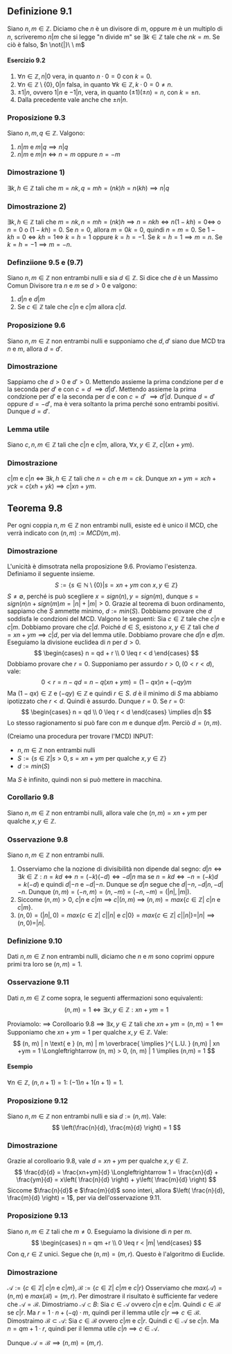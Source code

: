 ## Definizione 9.1
Siano $n, m \in \mathbb{Z}$. Diciamo che $n$ è un divisore di $m$, oppure $m$ è un multiplo di $n$, scriveremo $n | m$ che si legge "n divide m" se $\exists k \in \mathbb{Z}$ tale che $nk = m$.
Se ciò è falso, $n \not{|}\ \    m$

#### Esercizio 9.2
1. $\forall n \in \mathbb{Z}, n | 0$ vera, in quanto $n \cdot 0 = 0$ con $k = 0$.
2. $\forall n \in \mathbb{Z} \setminus \{ 0 \}, 0 | n$ falsa, in quanto $\forall k \in \mathbb{Z}, k \cdot 0 = 0 \neq n$.
3. $\pm 1 | n$, ovvero $1|n$ e $-1|n$, vera, in quanto $(\pm 1)(\pm n) = n$, con $k = \pm n$.
4. Dalla precedente vale anche che $\pm n | n$.

### Proposizione 9.3
Siano $n, m , q \in \mathbb{Z}$. Valgono:
1. $n | m$ e $m | q \implies n | q$
2. $n | m$ e $m | n \Longleftrightarrow n = m$ oppure $n = -m$

### Dimostrazione 1)
$\exists k, h \in \mathbb{Z}$ tali che $m = nk, q=mh=(nk)h = n(kh) \implies n|q$
### Dimostrazione 2)
$\exists k, h \in \mathbb{Z}$ tali che $m = nk, n = mh = (nk)h \implies n = nkh \Longleftrightarrow n(1-kh) = 0 \Longleftrightarrow$ o $n = 0$ o $(1-kh) = 0$.
Se $n = 0$, allora $m = 0k = 0$, quindi $n = m = 0$.
Se $1-kh = 0 \Longleftrightarrow kh = 1 \Longleftrightarrow$ $k = h = 1$ oppure $k = h = -1$.
Se $k = h = 1 \implies m=n$.
Se $k = h = - 1 \implies  m = -n$.

### Definziione 9.5 e (9.7)
Siano $n, m \in \mathbb{Z}$ non entrambi nulli e sia $d \in \mathbb{Z}$.
Si dice che $d$ è un Massimo Comun Divisore tra $n$ e $m$ se $d>0$ e valgono:
1. $d | n$ e $d|m$
2. Se $c \in \mathbb{Z}$ tale che $c|n$ e $c|m$ allora $c|d$.

### Proposizione 9.6
Siano $n,m \in \mathbb{Z}$ non entrambi nulli e supponiamo che $d, d'$ siano due MCD tra $n$ e $m$, allora $d = d'$.

### Dimostrazione
Sappiamo che $d > 0$ e $d'>0$.
Mettendo assieme la prima condzione per $d$ e la seconda per $d'$ e con $c = d$ $\implies  d|d'$.
Mettendo assieme la prima condzione per $d'$ e la seconda per $d$ e con $c = d'$ $\implies  d'|d$.
Dunque $d = d'$ oppure $d = -d'$, ma è vera soltanto la prima perché sono entrambi positivi.
Dunque $d = d'$.

### Lemma utile
Siano $c,n,m \in \mathbb{Z}$ tali che $c|n$ e $c|m$, allora, $\forall x,y \in \mathbb{Z}$, $c | (xn + ym)$.

### Dimostrazione
$c|m$ e $c|n$ $\Longleftrightarrow$ $\exists k,h \in \mathbb{Z}$ tali che $n = ch$ e $m = ck$.
Dunque $xn + ym =xch+yck = c(xh + yk) \implies  c | xn + ym$.

## Teorema 9.8
Per ogni coppia $n,m \in \mathbb{Z}$ non entrambi nulli, esiste ed è unico il MCD, che verrà indicato con $(n,m):= MCD(m, m)$.
### Dimostrazione
L'unicità è dimsotrata nella proposizione 9.6.
Proviamo l'esistenza.
Definiamo il seguente insieme.
$$
S := \{ s \in \mathbb{N} \setminus \{ 0 \} | s = xn + ym \text{ con } x,y \in \mathbb{Z} \} 
$$
$S \neq \emptyset$, perché is può scegliere $x = sign(n), y = sign(m)$, dunque $s = sign(n)n + sign(m)m = |n| + |m| > 0$.
Grazie al teorema di buon ordinamento, sappiamo che $S$ ammette minimo, $d:=min(S)$. Dobbiamo provare che $d$ soddisfa le condzioni del MCD.
Valgono le seguenti:
Sia $c \in \mathbb{Z}$ tale che $c|n$ e $c|m$. Dobbiamo provare che $c|d$. Poiché $d \in S$, esistono $x,y \in \mathbb{Z}$ tali che $d =xn + ym \implies c|d$, per via del lemma utile.
Dobbiamo provare che $d|n$ e $d|m$. Eseguiamo la divisione euclidea di $n$ per $d > 0$.
$$
\begin{cases}
n = qd + r \\
0 \leq r < d
\end{cases}
$$
Dobbiamo provare che $r = 0$. Supponiamo per assurdo $r>0, (0< r< d)$, vale:
$$
0 < r = n - qd = n - q(xn + ym) = (1- qx)n + (-qy) m
$$
Ma $(1-qx) \in \mathbb{Z}$ e $(-qy) \in \mathbb{Z}$ e quindi $r \in S$. $d$ è il minimo di $S$ ma abbiamo ipotizzato che $r < d$. Quindi è assurdo. Dunque $r = 0$.
Se $r = 0$:
$$
\begin{cases}
n = qd \\
0 \leq r < d
\end{cases}
\implies
d|n
$$
Lo stesso ragionamento si può fare con $m$ e dunque $d|m$. Perciò $d = (n, m)$.

(Creiamo una procedura per trovare l'MCD) INPUT:
- $n, m \in \mathbb{Z}$ non entrambi nulli
- $S:=\{ s \in \mathbb{Z} | s > 0, s =xn+ym \text{ per qualche } x,y \in \mathbb{Z} \}$
- $d:= min(S)$

Ma $S$ è infinito, quindi non si può mettere in macchina.

### Corollario 9.8
Siano $n,m \in \mathbb{Z}$ non entrambi nulli, allora vale che $(n,m) = xn +ym$ per qualche $x, y \in \mathbb{Z}$.
### Osservazione 9.8
Siano $n, m \in \mathbb{Z}$ non entrambi nulli. 
1) Osserviamo che la nozione di divisibilità non dipende dal segno: $d|n \Longleftrightarrow \exists k\in \mathbb{Z} : n=kd \Longleftrightarrow n=(-k)(-d)\Longleftrightarrow -d|n$
ma se $n = kd \Longleftrightarrow - n = (-k)d = k(-d)$ e quindi $d|-n$ e $-d | -n$.
Dunque se $d|n$ segue che $d|-n, -d|n, -d|-n$.
Dunque $(n,m)=(-n,m)=(n, -m)=(-n, -m)=(|n|, |m|)$.
2) Siccome $(n, m) > 0$, $c|n$ e $c|m$ $\implies$ $c|(n,m)$ $\implies$ $(n, m) = max \{ c \in \mathbb{Z} | \ c|n  \text{ e } c | m \}$.
3) $(n, 0) = (|n|, 0) = max\{ c \in \mathbb{Z} | \ c | |n| \text{ e } c | 0 \} = max\{ c \in \mathbb{Z} | \ c | |n| \} = |n| \implies (n,0) = |n|$.

### Definizione 9.10
Dati $n,m\in \mathbb{Z}$ non entrambi nulli, diciamo che $n$ e $m$ sono coprimi oppure primi tra loro se $(n,m) = 1$.

### Osservazione 9.11
Dati $n,m \in \mathbb{Z}$ come sopra, le seguenti affermazioni sono equivalenti:
$$
(n, m) = 1 \Longleftrightarrow \exists x,y \in \mathbb{Z}:xn + ym = 1
$$

Proviamolo:
$\implies$ Corolloario 9.8 $\implies$ $\exists x,y \in \mathbb{Z}$  tali che $xn +ym = (n, m) = 1$
$\impliedby$ Supponiamo che $xn +ym =  1$ per qualche $x,y \in \mathbb{Z}$. Vale:
$$
(n, m) | n \text{ e } (n, m) | m \overbrace{ \implies }^{ L.U. } (n,m) | xn +ym = 1 \Longleftrightarrow (n, m) > 0, (n, m) | 1 \implies (n,m) = 1
$$
#### Esempio
$\forall n \in \mathbb{Z}$, $(n, n+1) = 1$: $(-1)n + 1(n+1)=1$.

### Proposizione 9.12
Siano $n,m \in \mathbb{Z}$ non entrambi nulli e sia $d := (n, m)$. Vale:
$$
\left(\frac{n}{d}, \frac{m}{d} \right) = 1
$$
### Dimostrazione
Grazie al corolloario 9.8, vale $d = xn + ym$ per qualche $x,y \in \mathbb{Z}$.
$$
\frac{d}{d} = \frac{xn+ym}{d} \Longleftrightarrow 1 = \frac{xn}{d} + \frac{ym}{d} = x\left( \frac{n}{d} \right) + y\left( \frac{m}{d} \right)
$$
Siccome $\frac{n}{d}$ e $\frac{m}{d}$ sono interi, allora $\left( \frac{n}{d}, \frac{m}{d} \right) = 1$, per via dell'osservazione 9.11.
### Proposizione 9.13
Siano $n,m \in \mathbb{Z}$ tali che $m \neq 0$. Eseguiamo la divisione di $n$ per $m$.
$$
\begin{cases}
n = qm +r  \\
0 \leq r < |m|
\end{cases}
$$
Con $q, r \in \mathbb{Z}$ unici.
Segue che $(n, m) = (m , r)$.
Questo è l'algoritmo di Euclide.
### Dimostrazione
$\mathcal{A}:= \{ c \in \mathbb{Z} | \ c|n \text{ e } c|m \}, \mathcal{B} := \{ c \in \mathbb{Z} | \ c |m \text{ e } c|r \}$
Osserviamo che $max(\mathcal{A}) = (n,m)$ e $max(\mathcal{B}) = (m, r)$. Per dimostrare il risultato è sufficiente far vedere che $\mathcal{A}=\mathcal{B}$.
Dimostriamo $\mathcal{A} \subset B$:
Sia $c \in \mathcal{A}$ ovvero $c|n$ e $c|m$. Quindi $c \in \mathcal{B}$ se $c|r$. Ma $r = 1\cdot n + (-q) \cdot m$, quindi per il lemma utile $c | r \implies c \in \mathcal{B}$.
Dimostraimo $\mathcal{B} \subset \mathcal{A}$:
Sia $c \in \mathcal{B}$ ovvero $c|m$ e $c|r$. Quindi $c \in \mathcal{A}$ se $c|n$. Ma $n = qm + 1 \cdot r$, quindi per il lemma utile $c|n \implies c \in \mathcal{A}$.

Dunque $\mathcal{A} = \mathcal{B} \implies (n,m) = (m, r)$.
